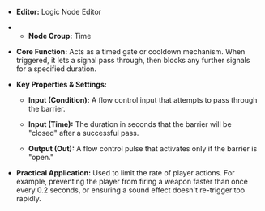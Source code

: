 - **Editor:** Logic Node Editor
    
- - **Node Group:** Time
        
- **Core Function:** Acts as a timed gate or cooldown mechanism. When triggered, it lets a signal pass through, then blocks any further signals for a specified duration.
    
- **Key Properties & Settings:**
    
    - **Input (Condition):** A flow control input that attempts to pass through the barrier.
        
    - **Input (Time):** The duration in seconds that the barrier will be "closed" after a successful pass.
        
    - **Output (Out):** A flow control pulse that activates only if the barrier is "open."
        
- **Practical Application:** Used to limit the rate of player actions. For example, preventing the player from firing a weapon faster than once every 0.2 seconds, or ensuring a sound effect doesn't re-trigger too rapidly.